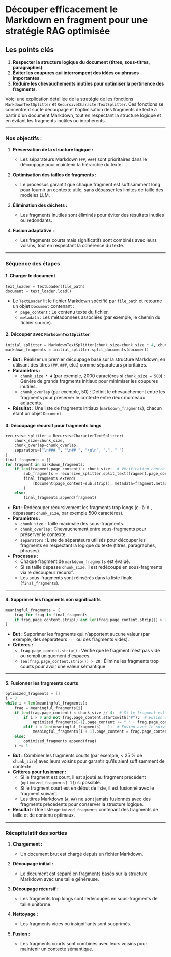 # Découper efficacement le Markdown en fragment pour une stratégie RAG optimisée

## Les points clés 

1. **Respecter la structure logique du document (titres, sous-titres, paragraphes)**.
2. **Éviter les coupures qui interrompent des idées ou phrases importantes**.
3. **Réduire les chevauchements inutiles pour optimiser la pertinence des fragments**.

Voici une explication détaillée de la stratégie de les fonctions `MarkdownTextSplitter` et `RecursiveCharacterTextSplitter`. Ces fonctions se concentrent sur le découpage et l'optimisation des fragments de texte à partir d'un document Markdown, tout en respectant la structure logique et en évitant les fragments inutiles ou incohérents.

---

### Nos objectifs : 

1. **Préservation de la structure logique :**
   - Les séparateurs Markdown (`##`, `###`) sont prioritaires dans le découpage pour maintenir la hiérarchie du texte.

2. **Optimisation des tailles de fragments :**
   - Le processus garantit que chaque fragment est suffisamment long pour fournir un contexte utile, sans dépasser les limites de taille des modèles LLM.

3. **Élimination des déchets :**
   - Les fragments inutiles sont éliminés pour éviter des résultats inutiles ou redondants.

4. **Fusion adaptative :**
   - Les fragments courts mais significatifs sont combinés avec leurs voisins, tout en respectant la cohérence du texte.


---

### **Séquence des étapes**

#### **1. Charger le document**
```python
text_loader = TextLoader(file_path)
document = text_loader.load()
```

- Le `TextLoader` lit le fichier Markdown spécifié par `file_path` et retourne un objet `Document` contenant :
  - `page_content` : Le contenu texte du fichier.
  - `metadata` : Les métadonnées associées (par exemple, le chemin du fichier source).

#### **2. Découper avec `MarkdownTextSplitter`**
```python
initial_splitter = MarkdownTextSplitter(chunk_size=chunk_size * 4, chunk_overlap=chunk_overlap)
markdown_fragments = initial_splitter.split_documents(document)
```

- **But :** Réaliser un premier découpage basé sur la structure Markdown, en utilisant des titres (`##`, `###`, etc.) comme séparateurs prioritaires.
- **Paramètres :**
  - `chunk_size * 4` (par exemple, 2000 caractères si `chunk_size = 500`) : Génère de grands fragments initiaux pour minimiser les coupures inutiles.
  - `chunk_overlap` (par exemple, 50) : Définit le chevauchement entre les fragments pour préserver le contexte entre deux morceaux adjacents.
- **Résultat :** Une liste de fragments initiaux (`markdown_fragments`), chacun étant un objet `Document`.

#### **3. Découpage récursif pour fragments longs**
```python
recursive_splitter = RecursiveCharacterTextSplitter(
    chunk_size=chunk_size,
    chunk_overlap=chunk_overlap,
    separators=["\n### ", "\n## ", "\n\n", ".", " "]
)
final_fragments = []
for fragment in markdown_fragments:
    if len(fragment.page_content) > chunk_size:  # Vérification contre chunk_size
        sub_fragments = recursive_splitter.split_text(fragment.page_content)
        final_fragments.extend(
            [Document(page_content=sub.strip(), metadata=fragment.metadata) for sub in sub_fragments]
        )
    else:
        final_fragments.append(fragment)
```

- **But :** Redécouper récursivement les fragments trop longs (c.-à-d., dépassant `chunk_size`, par exemple 500 caractères).
- **Paramètres :**
  - `chunk_size` : Taille maximale des sous-fragments.
  - `chunk_overlap` : Chevauchement entre sous-fragments pour préserver le contexte.
  - `separators` : Liste de séparateurs utilisés pour découper les fragments en respectant la logique du texte (titres, paragraphes, phrases).
- **Processus :**
  - Chaque fragment de `markdown_fragments` est évalué.
  - Si sa taille dépasse `chunk_size`, il est redécoupé en sous-fragments via le découpeur récursif.
  - Les sous-fragments sont réinsérés dans la liste finale (`final_fragments`).

---

#### **4. Supprimer les fragments non significatifs**
```python
meaningful_fragments = [
    frag for frag in final_fragments
    if frag.page_content.strip() and len(frag.page_content.strip()) > 20
]
```

- **But :** Supprimer les fragments qui n’apportent aucune valeur (par exemple, des séparateurs `---` ou des fragments vides).
- **Critères :**
  - `frag.page_content.strip()` : Vérifie que le fragment n'est pas vide ou rempli uniquement d'espaces.
  - `len(frag.page_content.strip()) > 20` : Élimine les fragments trop courts pour avoir une valeur sémantique.

---

#### **5. Fusionner les fragments courts**
```python
optimized_fragments = []
i = 0
while i < len(meaningful_fragments):
    frag = meaningful_fragments[i]
    if len(frag.page_content) < chunk_size // 4:  # Si le fragment est court mais non trivial
        if i > 0 and not frag.page_content.startswith("#"):  # Fusion avec le précédent si possible
            optimized_fragments[-1].page_content += " " + frag.page_content.strip()
        elif i < len(meaningful_fragments) - 1:  # Fusion avec le suivant
            meaningful_fragments[i + 1].page_content = frag.page_content.strip() + " " + meaningful_fragments[i + 1].page_content
    else:
        optimized_fragments.append(frag)
    i += 1
```

- **But :** Combiner les fragments courts (par exemple, < 25 % de `chunk_size`) avec leurs voisins pour garantir qu’ils aient suffisamment de contexte.
- **Critères pour fusionner :**
  - Si le fragment est court, il est ajouté au fragment précédent (`optimized_fragments[-1]`) si possible.
  - Si le fragment court est en début de liste, il est fusionné avec le fragment suivant.
  - Les titres Markdown (`#`, `##`) ne sont jamais fusionnés avec des fragments précédents pour conserver la structure logique.
- **Résultat :** Une liste `optimized_fragments` contenant des fragments de taille et de contenu optimaux.

---

### **Récapitulatif des sorties**

1. **Chargement :**
   - Un document brut est chargé depuis un fichier Markdown.

2. **Découpage initial :**
   - Le document est séparé en fragments basés sur la structure Markdown avec une taille généreuse.

3. **Découpage récursif :**
   - Les fragments trop longs sont redécoupés en sous-fragments de taille uniforme.

4. **Nettoyage :**
   - Les fragments vides ou insignifiants sont supprimés.

5. **Fusion :**
   - Les fragments courts sont combinés avec leurs voisins pour maintenir un contexte sémantique.
